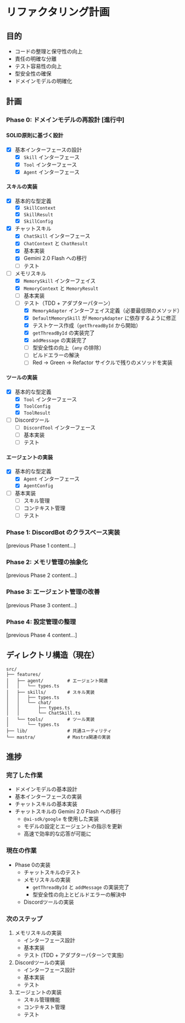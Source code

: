 # リファクタリング計画

## 目的
- コードの整理と保守性の向上
- 責任の明確な分離
- テスト容易性の向上
- 型安全性の確保
- ドメインモデルの明確化

## 計画

### Phase 0: ドメインモデルの再設計 [進行中]
#### SOLID原則に基づく設計
- [x] 基本インターフェースの設計
  - [x] `Skill` インターフェース
  - [x] `Tool` インターフェース
  - [x] `Agent` インターフェース

#### スキルの実装
- [x] 基本的な型定義
  - [x] `SkillContext`
  - [x] `SkillResult`
  - [x] `SkillConfig`
- [x] チャットスキル
  - [x] `ChatSkill` インターフェース
  - [x] `ChatContext` と `ChatResult`
  - [x] 基本実装
  - [x] Gemini 2.0 Flash への移行
  - [ ] テスト
- [ ] メモリスキル
  - [x] `MemorySkill` インターフェイス
  - [x] `MemoryContext` と `MemoryResult`
  - [ ] 基本実装
  - [ ] テスト（TDD + アダプターパターン）
    - [x] `MemoryAdapter` インターフェイス定義（必要最低限のメソッド）
    - [x] `DefaultMemorySkill` が `MemoryAdapter` に依存するように修正
    - [x] テストケース作成（`getThreadById` から開始）
    - [x] `getThreadById` の実装完了
    - [x] `addMessage` の実装完了
    - [ ] 型安全性の向上（`any` の排除）
    - [ ] ビルドエラーの解決
    - [ ] Red -> Green -> Refactor サイクルで残りのメソッドを実装

#### ツールの実装
- [x] 基本的な型定義
  - [x] `Tool` インターフェース
  - [x] `ToolConfig`
  - [x] `ToolResult`
- [ ] Discordツール
  - [ ] `DiscordTool` インターフェース
  - [ ] 基本実装
  - [ ] テスト

#### エージェントの実装
- [x] 基本的な型定義
  - [x] `Agent` インターフェース
  - [x] `AgentConfig`
- [ ] 基本実装
  - [ ] スキル管理
  - [ ] コンテキスト管理
  - [ ] テスト

### Phase 1: DiscordBot のクラスベース実装
[previous Phase 1 content...]

### Phase 2: メモリ管理の抽象化
[previous Phase 2 content...]

### Phase 3: エージェント管理の改善
[previous Phase 3 content...]

### Phase 4: 設定管理の整理
[previous Phase 4 content...]

## ディレクトリ構造（現在）
```
src/
├── features/
│   ├── agent/         # エージェント関連
│   │   └── types.ts
│   ├── skills/        # スキル実装
│   │   ├── types.ts
│   │   └── chat/
│   │       ├── types.ts
│   │       └── ChatSkill.ts
│   └── tools/         # ツール実装
│       └── types.ts
├── lib/               # 共通ユーティリティ
└── mastra/            # Mastra関連の実装
```

## 進捗

### 完了した作業
- ドメインモデルの基本設計
- 基本インターフェースの実装
- チャットスキルの基本実装
- チャットスキルの Gemini 2.0 Flash への移行
  - `@ai-sdk/google` を使用した実装
  - モデルの設定とエージェントの指示を更新
  - 高速で効率的な応答が可能に

### 現在の作業
- Phase 0の実装
  - チャットスキルのテスト
  - メモリスキルの実装
    - `getThreadById` と `addMessage` の実装完了
    - 型安全性の向上とビルドエラーの解決中
  - Discordツールの実装

### 次のステップ
1. メモリスキルの実装
   - インターフェース設計
   - 基本実装
   - テスト (TDD + アダプターパターンで実施)
2. Discordツールの実装
   - インターフェース設計
   - 基本実装
   - テスト
3. エージェントの実装
   - スキル管理機能
   - コンテキスト管理
   - テスト